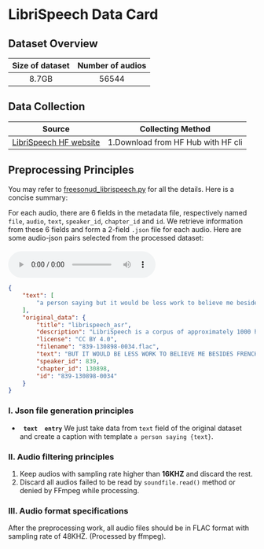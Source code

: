 # LibriSpeech Data Card
## Dataset Overview
|Size of dataset|Number of audios|
|:----:|:-----:|
|8.7GB| 56544 |
## Data Collection

|Source|<center>Collecting Method<center>|
|:---------:|:--------|
| [LibriSpeech HF website](https://huggingface.co/datasets/librispeech_asr)  |1.Download from HF Hub with HF cli <br>
## Preprocessing Principles

You may refer to [freesonud_librispeech.py](/data_preprocess/preprocess_librispeech.py) for all the details. Here is a concise summary:

For each audio, there are 6 fields in the metadata file, respectively named `file`, `audio`, `text`, `speaker_id`, `chapter_id` and `id`. We retrieve information
from these 6 fields and form a 2-field `.json` file for each audio. Here are some audio-json pairs selected from the processed dataset:


#### 
<audio id="audio" controls="controls" preload="yes">
      <source id="flac" src="1.flac">
</audio><br>

```json
{
    "text": [
        "a person saying but it would be less work to believe me besides frenchmen englishmen americans danes and norwegians catch these cod by the thousands they're eaten in prodigious quantities and without"
    ],
    "original_data": {
        "title": "librispeech_asr",
        "description": "LibriSpeech is a corpus of approximately 1000 hours of 16kHz read English speech, prepared by Vassil Panayotov with the assistance of Daniel Povey. ",
        "license": "CC BY 4.0",
        "filename": "839-130898-0034.flac",
        "text": "BUT IT WOULD BE LESS WORK TO BELIEVE ME BESIDES FRENCHMEN ENGLISHMEN AMERICANS DANES AND NORWEGIANS CATCH THESE COD BY THE THOUSANDS THEY'RE EATEN IN PRODIGIOUS QUANTITIES AND WITHOUT",
        "speaker_id": 839,
        "chapter_id": 130898,
        "id": "839-130898-0034"
    }
}
```




### I. Json file generation principles 
-  **` text  entry`** We just take data from `text` field of the original dataset and create a caption with template `a person saying {text}`.

### II. Audio filtering principles
1. Keep audios with sampling rate higher than **16KHZ** and discard the rest.
2. Discard all audios failed to be read by `soundfile.read()` method or denied by FFmpeg while processing.
### III. Audio format specifications
After the preprocessing work, all audio files should be in FLAC format with sampling rate of 48KHZ. (Processed by ffmpeg).